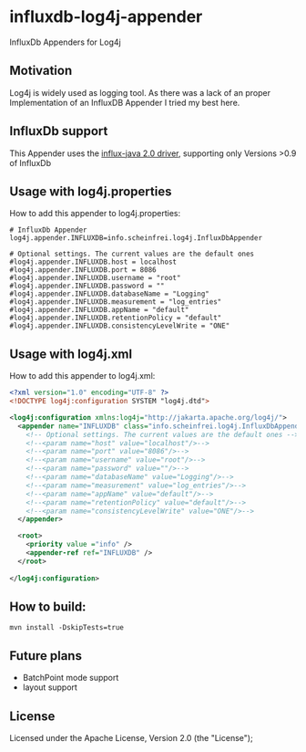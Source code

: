 # influxdb-log4j-appender
InfluxDb Appenders for Log4j

## Motivation

Log4j is widely used as logging tool. 
As there was a lack of an proper Implementation of an InfluxDB Appender I tried my best here.

## InfluxDb support

This Appender uses the [influx-java 2.0 driver](https://github.com/influxdb/influxdb-java), supporting only Versions >0.9 of InfluxDb

## Usage with log4j.properties

How to add this appender to log4j.properties:

```properties
# InfluxDb Appender
log4j.appender.INFLUXDB=info.scheinfrei.log4j.InfluxDbAppender

# Optional settings. The current values are the default ones
#log4j.appender.INFLUXDB.host = localhost
#log4j.appender.INFLUXDB.port = 8086
#log4j.appender.INFLUXDB.username = "root"
#log4j.appender.INFLUXDB.password = ""
#log4j.appender.INFLUXDB.databaseName = "Logging"
#log4j.appender.INFLUXDB.measurement = "log_entries"
#log4j.appender.INFLUXDB.appName = "default"
#log4j.appender.INFLUXDB.retentionPolicy = "default"
#log4j.appender.INFLUXDB.consistencyLevelWrite = "ONE"
```

## Usage with log4j.xml

How to add this appender to log4j.xml:

```xml
<?xml version="1.0" encoding="UTF-8" ?>
<!DOCTYPE log4j:configuration SYSTEM "log4j.dtd">

<log4j:configuration xmlns:log4j="http://jakarta.apache.org/log4j/">
  <appender name="INFLUXDB" class="info.scheinfrei.log4j.InfluxDbAppender"> 
    <!-- Optional settings. The current values are the default ones -->
    <!--<param name="host" value="localhost"/>-->
    <!--<param name="port" value="8086"/>-->
    <!--<param name="username" value="root"/>-->
    <!--<param name="password" value=""/>-->
    <!--<param name="databaseName" value="Logging"/>-->
    <!--<param name="measurement" value="log_entries"/>-->
    <!--<param name="appName" value="default"/>-->
    <!--<param name="retentionPolicy" value="default"/>-->
    <!--<param name="consistencyLevelWrite" value="ONE"/>-->
  </appender> 

  <root> 
    <priority value ="info" /> 
    <appender-ref ref="INFLUXDB" /> 
  </root>
  
</log4j:configuration>
```

## How to build:

  `mvn install -DskipTests=true`

## Future plans

 * BatchPoint mode support
 * layout support
 
## License
 
  Licensed under the Apache License, Version 2.0 (the "License");